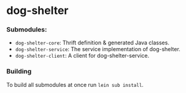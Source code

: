 # dog-shelter

### Submodules:

* `dog-shelter-core`: Thrift definition & generated Java classes.
* `dog-shelter-service`: The service implementation of dog-shelter.
* `dog-shelter-client`: A client for dog-shelter-service.

### Building

To build all submodules at once run `lein sub install`.
